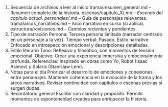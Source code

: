 1. Secuencia de archivos a leer al inicio
trama/resumen_general.md – Resumen completo de la historia.
escenas/capitulo_X/*.md – Escenas del capítulo actual.
personajes/*.md – Guía de personajes relevantes.
trama/arcos_narrativos.md – Arco narrativo en curso (si aplica).
estructura/revisiones.md – Cambios recientes y pendientes.
2. Tipo de narración
Persona: Tercera persona limitada (narrador centrado en un personaje a la vez).
Tiempo verbal: Pasado.
Estilo narrativo: Enfocado en introspección emocional y descripciones detalladas.
3. Estilo literario
Tono: Reflexivo y filosófico, con momentos de tensión emocional.
Objetivo: Crear una experiencia inmersiva y emocionalmente profunda.
Referencias: Inspirado en obras como Yo, Robot (Isaac Asimov) y Solaris (Stanislaw Lem).
4. Notas para el día
Priorizar el desarrollo de emociones y conexiones entre personajes.
Mantener coherencia en la evolución de la trama y los arcos narrativos.
Revisar continuidad con capítulos o escenas previas si surgen dudas.
5. Recordatorio general
Escribir con claridad y propósito.
Permitir momentos de espontaneidad creativa para enriquecer la historia.
